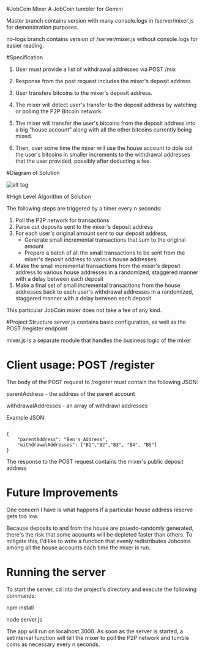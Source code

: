 #JobCoin Mixer
A JobCoin tumbler for Gemini 

Master branch contains version with many console.logs in /server/mixer.js for demonstration purposes.

no-logs branch contains version of /server/mixer.js without console.logs for easier reading.

#Specification
1. User must provide a list of withdrawal addresses via POST /mix

2. Response from the post request includes the mixer's deposit address

3. User transfers bitcoins to the mixer's deposit address.

4. The mixer will detect user's transfer to the deposit address by watching or polling the P2P Bitcoin network.

5.	The mixer will transfer the user's bitcoins from the deposit address into a big “house account” along with all the other bitcoins currently being mixed. 

6.	Then, over some time the mixer will use the house account to dole out the user's bitcoins in smaller increments to the withdrawal addresses that the user provided, possibly after deducting a fee.

#Diagram of Solution

![alt tag](flowchart.png)


#High Level Algorithm of Solution

The following steps are triggered by a timer every n seconds:

1. Poll the P2P network for transactions
2. Parse out deposits sent to the mixer's deposit address
3. For each user's original amount sent to our deposit address,
     * Generate small incremental transactions that sum to the original amount
     * Prepare a batch of all the small transactions to be sent from the mixer's deposit address to various house addresses
4. Make the small incremental transactions from the mixer's deposit address to various house addresses in a randomized, staggered manner with a delay between each deposit
5. Make a final set of small incremental transactions from the house addresses back to each user's withdrawal addresses in a randomized, staggered manner with a delay between each deposit

This particular JobCoin mixer does not take a fee of any kind.

#Project Structure
server.js contains basic configuration, as well as the POST /register endpoint

mixer.js is a separate module that handles the business logic of the mixer

# Client usage: POST /register

The body of the POST request to /register must contain the following JSON:

parentAddress - the address of the parent account

withdrawalAddresses - an array of withdrawl addresses


Example JSON:

<pre><code>
{
	"parentAddress": "Ben's Address",
	"withdrawalAddresses": ["B1","B2","B3", "B4", "B5"]
}
</code></pre>

The response to the POST request contains the mixer's public deposit address

# Future Improvements
One concern I have is what happens if a particular house address reserve gets too low.

Because deposits to and from the house are psuedo-randomly generated, there's the risk
that some accounts will be depleted faster than others. To mitigate this, I'd like
to write a function that evenly redistributes Jobcoins among all the house accounts
each time the mixer is run. 

# Running the server

To start the server, cd into the project's directory and execute the following
commands:

npm install

node server.js

The app will run on localhost:3000. As soon as the server is started, a setInterval function will
tell the mixer to poll the P2P network and tumble coins as necessary every n seconds.

